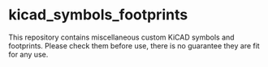 # kicad_symbols_footprints

This repository contains miscellaneous custom KiCAD symbols and footprints.
Please check them before use, there is no guarantee they are fit for any use.
